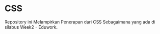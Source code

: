 # CSS
Repository ini Melampirkan Penerapan dari  CSS Sebagaimana yang ada di silabus Week2 - Eduwork. 
